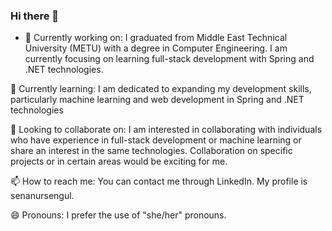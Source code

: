 ### Hi there 👋


- 🔭 Currently working on: I graduated from Middle East Technical University (METU) with a degree in Computer Engineering. I am currently focusing on learning full-stack development with Spring and .NET technologies. 

🌱 Currently learning: I am dedicated to expanding my development skills, particularly machine learning and web development in Spring and .NET technologies

👯 Looking to collaborate on: I am interested in collaborating with individuals who have experience in full-stack development or machine learning or share an interest in the same technologies. Collaboration on specific projects or in certain areas would be exciting for me.


📫 How to reach me: You can contact me through LinkedIn. My profile is senanursengul.

😄 Pronouns: I prefer the use of "she/her" pronouns.
